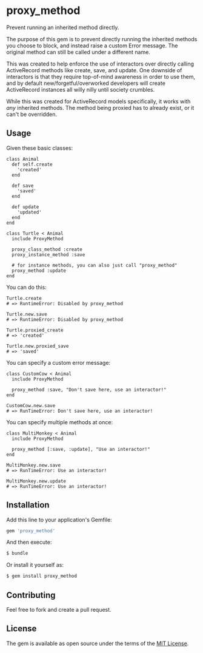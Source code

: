 # proxy_method

Prevent running an inherited method directly.

The purpose of this gem is to prevent directly running the inherited
methods you choose to block, and instead raise a custom Error message.
The original method can still be called under a different name.

This was created to help enforce the use of interactors over directly
calling ActiveRecord methods like create, save, and update. One downside
of interactors is that they require top-of-mind awareness in order to use
them, and by default new/forgetful/overworked developers will create
ActiveRecord instances all willy nilly until society crumbles.

While this was created for ActiveRecord models specifically, it works
with *any* inherited methods. The method being proxied has to already
exist, or it can't be overridden.

## Usage

Given these basic classes:

    class Animal
      def self.create
        'created'
      end
    
      def save
        'saved'
      end
      
      def update
        'updated'
      end
    end
    
    class Turtle < Animal
      include ProxyMethod
    
      proxy_class_method :create
      proxy_instance_method :save
      
      # for instance methods, you can also just call "proxy_method"
      proxy_method :update
    end

You can do this:

    Turtle.create
    # => RuntimeError: Disabled by proxy_method
    
    Turtle.new.save
    # => RuntimeError: Disabled by proxy_method
    
    Turtle.proxied_create
    # => 'created'
    
    Turtle.new.proxied_save
    # => 'saved'

You can specify a custom error message:

    class CustomCow < Animal
      include ProxyMethod
      
      proxy_method :save, "Don't save here, use an interactor!"
    end
    
    CustomCow.new.save
    # => RunTimeError: Don't save here, use an interactor!

You can specify multiple methods at once:

    class MultiMonkey < Animal
      include ProxyMethod
      
      proxy_method [:save, :update], "Use an interactor!"
    end
    
    MultiMonkey.new.save
    # => RunTimeError: Use an interactor!
    
    MultiMonkey.new.update
    # => RunTimeError: Use an interactor!    

## Installation
Add this line to your application's Gemfile:

```ruby
gem 'proxy_method'
```

And then execute:
```bash
$ bundle
```

Or install it yourself as:
```bash
$ gem install proxy_method
```

## Contributing
Feel free to fork and create a pull request. 

## License
The gem is available as open source under the terms of the [MIT License](https://opensource.org/licenses/MIT).
